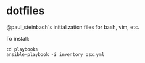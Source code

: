 dotfiles
========

@paul_steinbach's initialization files for bash, vim, etc.

To install:

```
cd playbooks
ansible-playbook -i inventory osx.yml
```
